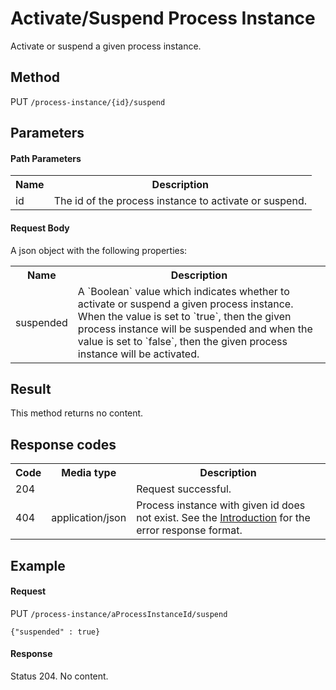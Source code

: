 Activate/Suspend Process Instance
=================================

Activate or suspend a given process instance.

Method
------

PUT `/process-instance/{id}/suspend`

Parameters
----------
  
#### Path Parameters

<table class="table table-striped">
  <tr>
    <th>Name</th>
    <th>Description</th>
  </tr>
  <tr>
    <td>id</td>
    <td>The id of the process instance to activate or suspend.</td>
  </tr>
</table>

#### Request Body

A json object with the following properties:

<table class="table table-striped">
  <tr>
    <th>Name</th>
    <th>Description</th>
  </tr>
  <tr>
    <td>suspended</td>
    <td>A `Boolean` value which indicates whether to activate or suspend a given process instance. When the value is set to `true`, then the given process instance will be suspended and when the value is set to `false`, then the given process instance will be activated.</td>
  </tr>
</table>


Result
------

This method returns no content.

  
Response codes
--------------  

<table class="table table-striped">
  <tr>
    <th>Code</th>
    <th>Media type</th>
    <th>Description</th>
  </tr>
  <tr>
    <td>204</td>
    <td></td>
    <td>Request successful.</td>
  </tr>
  <tr>
    <td>404</td>
    <td>application/json</td>
    <td>Process instance with given id does not exist. See the <a href="/api-references/rest/#!/overview/introduction">Introduction</a> for the error response format.</td>
  </tr>    
</table>

  
Example
-------

#### Request

PUT `/process-instance/aProcessInstanceId/suspend`
  
    {"suspended" : true}
     
#### Response
    
Status 204. No content.